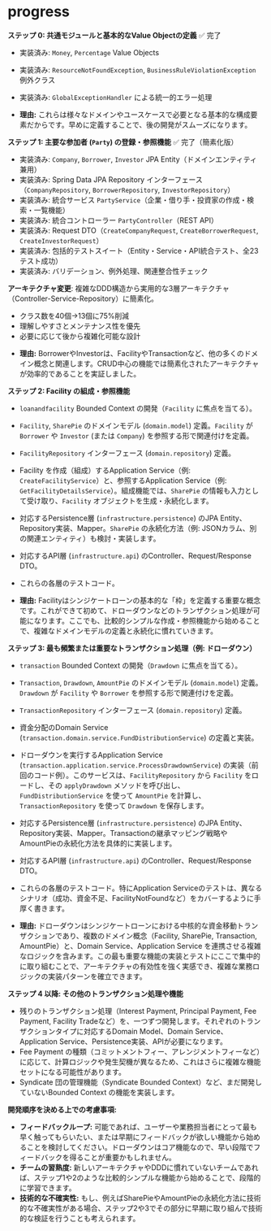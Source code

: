 # progress

**ステップ 0: 共通モジュールと基本的なValue Objectの定義** ✅ 完了

*   実装済み: `Money`, `Percentage` Value Objects
*   実装済み: `ResourceNotFoundException`, `BusinessRuleViolationException` 例外クラス
*   実装済み: `GlobalExceptionHandler` による統一的エラー処理

*   **理由:** これらは様々なドメインやユースケースで必要となる基本的な構成要素だからです。早めに定義することで、後の開発がスムーズになります。

**ステップ 1: 主要な参加者 (`Party`) の登録・参照機能** ✅ 完了（簡素化版）

*   実装済み: `Company`, `Borrower`, `Investor` JPA Entity（ドメインエンティティ兼用）
*   実装済み: Spring Data JPA Repository インターフェース（`CompanyRepository`, `BorrowerRepository`, `InvestorRepository`）
*   実装済み: 統合サービス `PartyService`（企業・借り手・投資家の作成・検索・一覧機能）
*   実装済み: 統合コントローラー `PartyController`（REST API）
*   実装済み: Request DTO（`CreateCompanyRequest`, `CreateBorrowerRequest`, `CreateInvestorRequest`）
*   実装済み: 包括的テストスイート（Entity・Service・API統合テスト、全23テスト成功）
*   実装済み: バリデーション、例外処理、関連整合性チェック

**アーキテクチャ変更**: 複雑なDDD構造から実用的な3層アーキテクチャ（Controller-Service-Repository）に簡素化。
- クラス数を40個→13個に75%削減
- 理解しやすさとメンテナンス性を優先
- 必要に応じて後から複雑化可能な設計

*   **理由:** BorrowerやInvestorは、FacilityやTransactionなど、他の多くのドメイン概念と関連します。CRUD中心の機能では簡素化されたアーキテクチャが効率的であることを実証しました。

**ステップ 2: Facility の組成・参照機能**

*   `loanandfacility` Bounded Context の開発（`Facility` に焦点を当てる）。
*   `Facility`, `SharePie` のドメインモデル (`domain.model`) 定義。`Facility` が `Borrower` や `Investor` (または `Company`) を参照する形で関連付けを定義。
*   `FacilityRepository` インターフェース (`domain.repository`) 定義。
*   Facility を作成（組成）するApplication Service（例: `CreateFacilityService`）と、参照するApplication Service（例: `GetFacilityDetailsService`）。組成機能では、`SharePie` の情報も入力として受け取り、`Facility` オブジェクトを生成・永続化します。
*   対応するPersistence層 (`infrastructure.persistence`) のJPA Entity、Repository実装、Mapper。`SharePie` の永続化方法（例: JSONカラム、別の関連エンティティ）も検討・実装します。
*   対応するAPI層 (`infrastructure.api`) のController、Request/Response DTO。
*   これらの各層のテストコード。

*   **理由:** Facilityはシンジケートローンの基本的な「枠」を定義する重要な概念です。これができて初めて、ドローダウンなどのトランザクション処理が可能になります。ここでも、比較的シンプルな作成・参照機能から始めることで、複雑なドメインモデルの定義と永続化に慣れていきます。

**ステップ 3: 最も頻繁または重要なトランザクション処理（例: ドローダウン）**

*   `transaction` Bounded Context の開発（`Drawdown` に焦点を当てる）。
*   `Transaction`, `Drawdown`, `AmountPie` のドメインモデル (`domain.model`) 定義。`Drawdown` が `Facility` や `Borrower` を参照する形で関連付けを定義。
*   `TransactionRepository` インターフェース (`domain.repository`) 定義。
*   資金分配のDomain Service (`transaction.domain.service.FundDistributionService`) の定義と実装。
*   ドローダウンを実行するApplication Service (`transaction.application.service.ProcessDrawdownService`) の実装（前回のコード例）。このサービスは、`FacilityRepository` から `Facility` をロードし、その `applyDrawdown` メソッドを呼び出し、`FundDistributionService` を使って `AmountPie` を計算し、`TransactionRepository` を使って `Drawdown` を保存します。
*   対応するPersistence層 (`infrastructure.persistence`) のJPA Entity、Repository実装、Mapper。Transactionの継承マッピング戦略やAmountPieの永続化方法を具体的に実装します。
*   対応するAPI層 (`infrastructure.api`) のController、Request/Response DTO。
*   これらの各層のテストコード。特にApplication Serviceのテストは、異なるシナリオ（成功、資金不足、FacilityNotFoundなど）をカバーするように手厚く書きます。

*   **理由:** ドローダウンはシンジケートローンにおける中核的な資金移動トランザクションであり、複数のドメイン概念（Facility, SharePie, Transaction, AmountPie）と、Domain Service、Application Service を連携させる複雑なロジックを含みます。この最も重要な機能の実装とテストにここで集中的に取り組むことで、アーキテクチャの有効性を強く実感でき、複雑な業務ロジックの実装パターンを確立できます。

**ステップ 4 以降: その他のトランザクション処理や機能**

*   残りのトランザクション処理（Interest Payment, Principal Payment, Fee Payment, Facility Tradeなど）を、一つずつ開発します。それぞれのトランザクションタイプに対応するDomain Model、Domain Service、Application Service、Persistence実装、APIが必要になります。
*   Fee Payment の種類（コミットメントフィー、アレンジメントフィーなど）に応じて、計算ロジックや発生契機が異なるため、これはさらに複雑な機能セットになる可能性があります。
*   Syndicate 団の管理機能（Syndicate Bounded Context）など、まだ開発していないBounded Context の機能を実装します。

**開発順序を決める上での考慮事項:**

*   **フィードバックループ:** 可能であれば、ユーザーや業務担当者にとって最も早く触ってもらいたい、または早期にフィードバックが欲しい機能から始めることを検討してください。ドローダウンはコア機能なので、早い段階でフィードバックを得ることが重要かもしれません。
*   **チームの習熟度:** 新しいアーキテクチャやDDDに慣れていないチームであれば、ステップ1や2のような比較的シンプルな機能から始めることで、段階的に学習できます。
*   **技術的な不確実性:** もし、例えばSharePieやAmountPieの永続化方法に技術的な不確実性がある場合、ステップ2や3でその部分に早期に取り組んで技術的な検証を行うことも考えられます。
